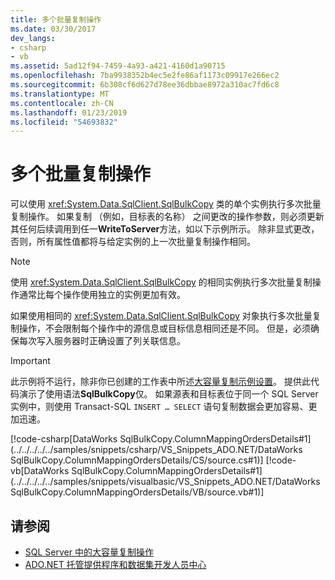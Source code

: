 ```yaml
---
title: 多个批量复制操作
ms.date: 03/30/2017
dev_langs:
- csharp
- vb
ms.assetid: 5ad12f94-7459-4a93-a421-4160d1a90715
ms.openlocfilehash: 7ba9938352b4ec5e2fe86af1173c09917e266ec2
ms.sourcegitcommit: 6b308cf6d627d78ee36dbbae8972a310ac7fd6c8
ms.translationtype: MT
ms.contentlocale: zh-CN
ms.lasthandoff: 01/23/2019
ms.locfileid: "54693832"
---
```

# <a name="multiple-bulk-copy-operations"></a>多个批量复制操作
可以使用 <xref:System.Data.SqlClient.SqlBulkCopy> 类的单个实例执行多次批量复制操作。 如果复制 （例如，目标表的名称） 之间更改的操作参数，则必须更新其任何后续调用到任一**WriteToServer**方法，如以下示例所示。 除非显式更改，否则，所有属性值都将与给定实例的上一次批量复制操作相同。  
  
> [!NOTE]
>  使用 <xref:System.Data.SqlClient.SqlBulkCopy> 的相同实例执行多次批量复制操作通常比每个操作使用独立的实例更加有效。  
  
 如果使用相同的 <xref:System.Data.SqlClient.SqlBulkCopy> 对象执行多次批量复制操作，不会限制每个操作中的源信息或目标信息相同还是不同。 但是，必须确保每次写入服务器时正确设置了列关联信息。  
  
> [!IMPORTANT]
>  此示例将不运行，除非你已创建的工作表中所述[大容量复制示例设置](../../../../../docs/framework/data/adonet/sql/bulk-copy-example-setup.md)。 提供此代码演示了使用语法**SqlBulkCopy**仅。 如果源表和目标表位于同一个 SQL Server 实例中，则使用 Transact-SQL `INSERT … SELECT` 语句复制数据会更加容易、更加迅速。  
  
 [!code-csharp[DataWorks SqlBulkCopy.ColumnMappingOrdersDetails#1](../../../../../samples/snippets/csharp/VS_Snippets_ADO.NET/DataWorks SqlBulkCopy.ColumnMappingOrdersDetails/CS/source.cs#1)]
 [!code-vb[DataWorks SqlBulkCopy.ColumnMappingOrdersDetails#1](../../../../../samples/snippets/visualbasic/VS_Snippets_ADO.NET/DataWorks SqlBulkCopy.ColumnMappingOrdersDetails/VB/source.vb#1)]  
  
## <a name="see-also"></a>请参阅
- [SQL Server 中的大容量复制操作](../../../../../docs/framework/data/adonet/sql/bulk-copy-operations-in-sql-server.md)
- [ADO.NET 托管提供程序和数据集开发人员中心](https://go.microsoft.com/fwlink/?LinkId=217917)
